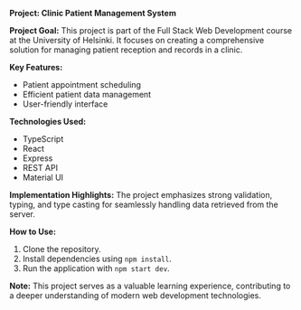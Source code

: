 **Project: Clinic Patient Management System**

**Project Goal:**
This project is part of the Full Stack Web Development course at the University of Helsinki. It focuses on creating a comprehensive solution for managing patient reception and records in a clinic.

**Key Features:**
- Patient appointment scheduling
- Efficient patient data management
- User-friendly interface

**Technologies Used:**
- TypeScript
- React
- Express
- REST API
- Material UI

**Implementation Highlights:**
The project emphasizes strong validation, typing, and type casting for seamlessly handling data retrieved from the server.

**How to Use:**
1. Clone the repository.
2. Install dependencies using `npm install`.
3. Run the application with `npm start dev`.

**Note:** This project serves as a valuable learning experience, contributing to a deeper understanding of modern web development technologies.
